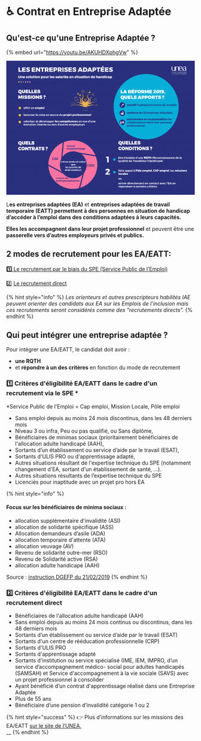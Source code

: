 # ♿ Contrat en Entreprise Adaptée

## Qu'est-ce qu'une Entreprise Adaptée ?

{% embed url="https://youtu.be/AKUHDXphgVw" %}

![](.gitbook/assets/les_entreprises_adaptees_rvb_horizontal.png)

L**es entreprises adaptées \(EA\)** et **entreprises adaptées de travail temporaire \(EATT\) permettent à des personnes en situation de handicap d’accéder à l’emploi dans des conditions adaptées à leurs capacités.** 

**Elles les accompagnent dans leur projet professionnel** et peuvent être une **passerelle vers d’autres employeurs privés et publics.**

## 2 modes de recrutement pour les EA/EATT: 

**1️⃣**[ Le recrutement par le biais du SPE \(Service Public de l’Emploi\)](contrat-en-entreprise-adaptee.md#1-criteres-deligibilite-ea-eatt-dans-le-cadre-dun-recrutement-via-le-spe)

2️⃣ [Le recrutement direct ](contrat-en-entreprise-adaptee.md#2-criteres-deligibilite-ea-eatt-dans-le-cadre-dun-recrutement-direct)

{% hint style="info" %}
_Les orienteurs et autres prescripteurs habilités IAE peuvent orienter des candidats aux EA sur les Emplois de l’inclusion mais ces recrutements seront considérés comme des “recrutements directs”._ 
{% endhint %}

## Qui peut intégrer une entreprise adaptée  ? 

Pour intégrer une EA/EATT, le candidat doit avoir : 

* **une RQTH** 
* et **répondre à un des critères** en fonction du mode de recrutement 

### **1️⃣ Critères d'éligibilité EA/EATT dans le cadre d'un recrutement via le SPE** \*

\*Service Public de l'Emploi = Cap emploi, Mission Locale, Pôle emploi

* Sans emploi depuis au moins 24 mois discontinus, dans les 48 derniers mois
* Niveau 3 ou infra, Peu ou pas qualifié, ou Sans diplôme,
* Bénéficiaires de minimas sociaux \(prioritairement bénéficiaires de l'allocation adulte handicapé \(AAH\),
* Sortants d’un établissement ou service d’aide par le travail \(ESAT\),
* Sortants d'ULIS PRO ou d'apprentissage adapté,
* Autres situations résultant de l'expertise technique du SPE \(notamment changement d'EA, sortant d'un établissement de santé, …\).
* Autres situations résultants de l’expertise technique du SPE
* Licenciés pour inaptitude avec un projet pro hors EA 

{% hint style="info" %}
#### Focus sur les bénéficiaires de minima sociaux : 

* allocation supplémentaire d'invalidité \(ASI\)
* allocation de solidarité spécifique \(ASS\)
* Allocation demandeurs d’asile \(ADA\)
* allocation temporaire d'attente \(ATA\)
* allocation veuvage \(AV\)
* Revenu de solidarité outre-mer \(RSO\)
* Revenu de Solidarité active \(RSA\)
* allocation adulte handicapé \(AAH\)

Source : [instruction DGEFP du 21/02/2019](https://www.legifrance.gouv.fr/circulaire/id/44443)
{% endhint %}

### 2️⃣ **Critères d'éligibilité EA/EATT dans le cadre d'un recrutement direct**

* Bénéficiaires de l'allocation adulte handicapé \(AAH\)
* Sans emploi depuis au moins 24 mois continus ou discontinus, dans les 48 derniers mois
* Sortants d’un établissement ou service d’aide par le travail \(ESAT\)
* Sortants d'un centre de rééducation professionnelle \(CRP\)
* Sortants d'ULIS PRO
* Sortants d'apprentissage adapté
* Sortants d'institution ou service spécialisé \(IME, IEM, IMPRO, d’un service d’accompagnement médico- social pour adultes handicapés \(SAMSAH\) et Service d'accompagnement à la vie sociale \(SAVS\) avec un projet professionnel à consolider
* Ayant bénéficié d’un contrat d'apprentissage réalisé dans une Entreprise Adaptée
* Plus de 55 ans
* Bénéficiaire d’une pension d’invalidité catégorie 1 ou 2

{% hint style="success" %}
👉 Plus d’informations sur les missions des EA/EATT [sur le site de l’UNEA.](https://www.unea.fr/quest-ce-quune-entreprise-adaptee)  
__
{% endhint %}

